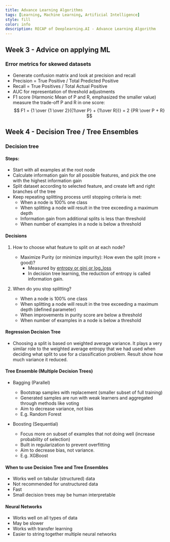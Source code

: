 ```yaml
---
title: Advance Learning Algorithms
tags: [Learning, Machine Learning, Artificial Intelligence]
style: fill
color: info
description: RECAP of Deeplearning.AI - Advance Learning Algorithm
---
```

## Week 3 - Advice on applying ML

### Error metrics for skewed datasets
- Generate confusion matrix and look at precision and recall
- Precision = True Positive / Total Predicted Positive 
- Recall = True Positives / Total Actual Positive
- AUC for representation of threshold adjustments
- F1 score (Harmonic Mean of P and R, emphasized the smaller value) measure the trade-off P and R in one score:
$$ F1 = {1 \over {1 \over 2}({1\over P} + {1\over R})} = 2 {PR \over P + R} $$



## Week 4 - Decision Tree / Tree Ensembles
### Decision tree
#### **Steps:**
- Start with all examples at the root node
- Calculate information gain for all possible features, and pick the one with
the highest information gain
- Split dataset according to selected feature, and create left and right
branches of the tree
- Keep repeating splitting process until stopping criteria is met:
    - When a node is 100% one class
    - When splitting a node will result in the tree exceeding a maximum
depth
    - Information gain from additional splits is less than threshold
    - When number of examples in a node is below a threshold

#### Decisions
1. How to choose what feature to split on at each node?
    - Maximize Purity (or minimize impurity): How even the split (more = good)?
        - Measured by [entropy or gini or log_loss](https://scikit-learn.org/stable/modules/tree.html#tree-mathematical-formulation)
        - In decision tree learning, the reduction of entropy is called information gain.

        
1. When do you stop splitting?
    - When a node is 100% one class
    - When splitting a node will result in the tree exceeding a maximum depth (defined parameter)
    - When improvements in purity score are below a threshold
    - When number of examples in a node is below a threshold

#### Regression Decision Tree
- Choosing a split is based on weighted average variance. It plays a very similar role to the weighted average entropy that we had used when deciding what split to use for a classification problem. Result show how much variance it reduced.

#### Tree Ensemble (Multiple Decision Trees)
- Bagging (Parallel)
    - Bootstrap samples with replacement (smaller subset of full training)
    - Generated samples are run with weak learners and aggregated through methods like voting
    - Aim to decrease variance, not bias
    - E.g. Random Forest

- Boosting (Sequential)
    - Focus more on subset of examples that not doing well (increase probability of selection)
    - Built in regularization to prevent overfitting
    - Aim to decrease bias, not variance.
    - E.g. XGBoost

#### When to use Decision Tree and Tree Ensembles
- Works well on tabular (structured) data
- Not recommended for unstructured data
- Fast
- Small decision trees may be human interpretable

#### Neural Networks
- Works well on all types of data
- May be slower
- Works with transfer learning
- Easier to string together multiple neural networks


